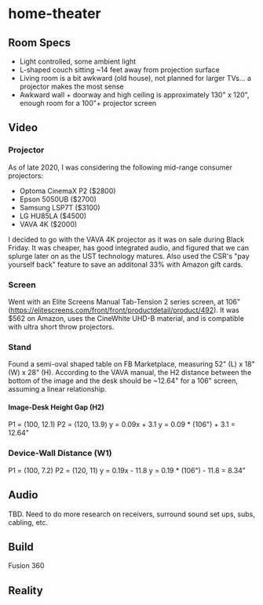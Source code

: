 # home-theater

## Room Specs
- Light controlled, some ambient light
- L-shaped couch sitting ~14 feet away from projection surface
- Living room is a bit awkward (old house), not planned for larger TVs... a projector makes the most sense
- Awkward wall + doorway and high ceiling is approximately 130" x 120", enough room for a 100"+ projector screen

## Video
### Projector
As of late 2020, I was considering the following mid-range consumer projectors:
- Optoma CinemaX P2 ($2800)
- Epson 5050UB ($2700)
- Samsung LSP7T ($3100)
- LG HU85LA ($4500)
- VAVA 4K ($2000)

I decided to go with the VAVA 4K projector as it was on sale during Black Friday. It was cheaper, has good integrated audio, and figured that we can splurge later on as the UST technology matures. Also used the CSR's "pay yourself back" feature to save an additonal 33% with Amazon gift cards.

### Screen
Went with an Elite Screens Manual Tab-Tension 2 series screen, at 106" (https://elitescreens.com/front/front/productdetail/product/492). It was $562 on Amazon, uses the CineWhite UHD-B material, and is compatible with ultra short throw projectors.

### Stand
Found a semi-oval shaped table on FB Marketplace, measuring 52" (L) x 18" (W) x 28" (H). According to the VAVA manual, the H2 distance between the bottom of the image and the desk should be ~12.64" for a 106" screen, assuming a linear relationship.

#### Image-Desk Height Gap (H2)
P1 = (100, 12.1)
P2 = (120, 13.9)
y = 0.09x + 3.1
y = 0.09 * (106") + 3.1 = 12.64"

### Device-Wall Distance (W1)
P1 = (100, 7.2)
P2 = (120, 11)
y = 0.19x - 11.8
y = 0.19 * (106") - 11.8 = 8.34"


## Audio
TBD. Need to do more research on receivers, surround sound set ups, subs, cabling, etc.


## Build
Fusion 360


## Reality

